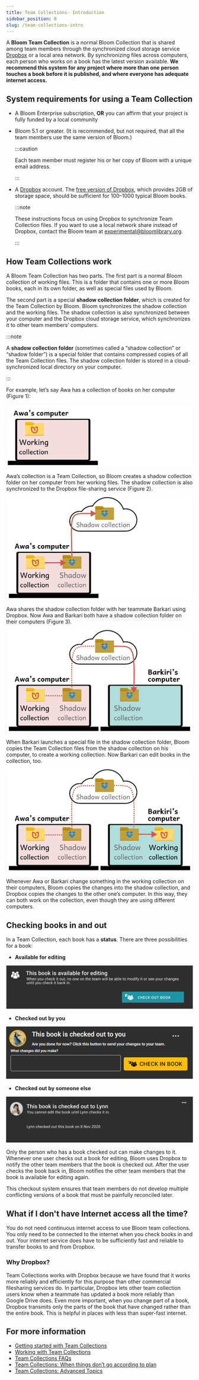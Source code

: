 ```yaml
---
title: Team Collections- Introduction
sidebar_position: 0
slug: /team-collections-intro
---
```




A **Bloom Team Collection** is a normal Bloom Collection that is shared among team members through the synchronized cloud storage service [Dropbox](https://www.dropbox.com/) or a local area network. By synchronizing files across computers, each person who works on a book has the latest version available. **We recommend this system for any project where more than one person touches a book before it is published, and where everyone has adequate internet access.** 


## System requirements for using a Team Collection

- A Bloom Enterprise subscription, **OR** you can affirm that your project is fully funded by a local community
- Bloom 5.1 or greater. (It is recommended, but not required, that all the team members use the same version of Bloom.)

	:::caution
	
	Each team member must register his or her copy of Bloom with a unique email address.  
	
	:::
	


- A [Dropbox](https://www.dropbox.com/) account. The [free version of Dropbox](https://www.dropbox.com/basic), which provides 2GB of storage space, should be sufficient for 100–1000 typical Bloom books.

	:::note
	
	These instructions focus on using Dropbox to synchronize Team Collection files. If you want to use a local network share instead of Dropbox, contact the Bloom team at experimental@bloomlibrary.org. 
	
	:::
	



## How Team Collections work


A Bloom Team Collection has two parts. The first part is a normal Bloom collection of working files. This is a folder that contains one or more Bloom books, each in its own folder, as well as special files used by Bloom. 


The second part is a special **shadow collection folder**, which is created for the Team Collection by Bloom. Bloom synchronizes the shadow collection and the working files. The shadow collection is also synchronized between your computer and the Dropbox cloud storage service, which synchronizes it to other team members’ computers.


:::note

A **shadow collection folder** (sometimes called a “shadow collection” or “shadow folder”) is a special folder that contains compressed copies of all the Team Collection files. The shadow collection folder is stored in a cloud-synchronized local directory on your computer. 

:::




<div class='notion-row'>
<div class='notion-column'>

For example, let’s say Awa has a collection of books on her computer (Figure 1): 

</div>

<div class='notion-column'>

![Figure 1: Awa’s computer](./1498310619.png)

</div>
</div>


<div class='notion-row'>
<div class='notion-column'>

Awa’s collection is a Team Collection, so Bloom creates a shadow collection folder on her computer from her working files. The shadow collection is also synchronized to the Dropbox file-sharing service (Figure 2). 

</div>

<div class='notion-column'>

![Figure 2: Awa’s computer, with a shadow collection folder synchronized to Dropbox.](./561722303.png)

</div>
</div>


<div class='notion-row'>
<div class='notion-column'>

Awa shares the shadow collection folder with her teammate Barkari using Dropbox. Now Awa and Barkari both have a shadow collection folder on their computers (Figure 3).   

</div>

<div class='notion-column'>

![Figure 3: Awa’s computer, and the shadow collection synchronized to Barkari’s computer](./1676446137.png)

</div>
</div>


<div class='notion-row'>
<div class='notion-column'>

When Barkari launches a special file in the shadow collection folder, Bloom copies the Team Collection files from the shadow collection on his computer, to create a working collection. Now Barkari can edit books in the collection, too. 

</div>

<div class='notion-column'>

![Figure 4: Awa’s computer, and Barkari’s computer with a working collection from the synchronized shadow collection](./1234625758.png)

</div>
</div>


Whenever Awa or Barkari change something in the working collection on their computers, Bloom copies the changes into the shadow collection, and Dropbox copies the changes to the other one’s computer. In this way, they can both work on the collection, even though they are using different computers. 


## Checking books in and out


In a Team Collection, each book has a **status**. There are three possibilities for a book: 


<div class='notion-row'>
<div class='notion-column'>

- **Available for editing**

</div>

<div class='notion-column'>

![](./1747722979.png)

</div>
</div>


<div class='notion-row'>
<div class='notion-column'>

- **Checked out by you**



</div>

<div class='notion-column'>

![](./662682535.png)

</div>
</div>


<div class='notion-row'>
<div class='notion-column'>

- **Checked out by someone else**

</div>

<div class='notion-column'>

![](./1040791527.png)

</div>
</div>


Only the person who has a book checked out can make changes to it. Whenever one user checks out a book for editing, Bloom uses Dropbox to notify the other team members that the book is checked out. After the user checks the book back in, Bloom notifies the other team members that the book is available for editing again. 


This checkout system ensures that team members do not develop multiple conflicting versions of a book that must be painfully reconciled later. 


## What if I don't have Internet access all the time?


You do not need continuous internet access to use Bloom team collections. You only need to be connected to the internet when you check books in and out. Your internet service does have to be sufficiently fast and reliable to transfer books to and from Dropbox.


### Why Dropbox? 


Team Collections works with Dropbox because we have found that it works more reliably and efficiently for this purpose than other commercial filesharing services do. In particular, Dropbox lets other team collection users know when a teammate has updated a book more reliably than Google Drive does. Even more important, when you change part of a book, Dropbox transmits only the parts of the book that have changed rather than the entire book. This is helpful in places with less than super-fast internet.


## For more information

- [Getting started with Team Collections](/team-collections-getting-started)
- [Working with Team Collections](/working-with-team-collections)
- [Team Collections FAQs](/team-collection-faq)
- [Team Collections: When things don’t go according to plan](/team-collections-problems)
- [Team Collections: Advanced Topics](/team-collections-advanced-topics)
